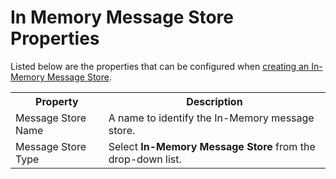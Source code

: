 # In Memory Message Store Properties 

Listed below are the properties that can be configured when [creating an In-Memory Message Store](../../../develop/creating-artifacts/creating-a-message-store.md).

<table>
  <tr>
    <th>Property</th>
    <th>Description</th>
  </tr>
  <tr>
    <td>Message Store Name</td>
    <td>A name to identify the In-Memory message store.</td>
  </tr>
  <tr>
    <td>Message Store Type</td>
    <td>
      Select <b>In-Memory Message Store</b> from the drop-down list.
    </td>
  </tr>
</table>